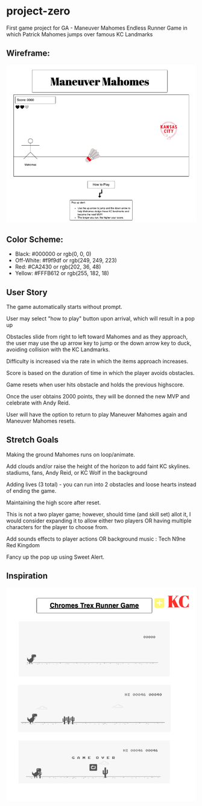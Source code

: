 # project-zero
First game project for GA - Maneuver Mahomes
Endless Runner Game in which Patrick Mahomes jumps over famous KC Landmarks

## Wireframe:

<img src = "/images/wireframe.png" alt="wireframe">


## Color Scheme:

<ul>
    <li>Black: #000000 or rgb(0, 0, 0)</li>
    <li>Off-White: #f9f9df or rgb(249, 249, 223)</li>
    <li>Red: #CA2430 or rgb(202, 36, 48)</li>
    <li>Yellow: #FFFB612 or rgb(255, 182, 18)</li>
</ul>

## User Story

The game automatically starts without prompt.

User may select "how to play" button upon arrival, which will result in a pop up

Obstacles slide from right to left toward Mahomes and as they approach, the user may use the up arrow key to jump or the down arrow key to duck, avoiding collision with the KC Landmarks. 

Difficulty is increased via the rate in which the items approach increases. 

Score is based on the duration of time in which the player avoids obstacles.

Game resets when user hits obstacle and holds the previous highscore.

Once the user obtains 2000 points, they will be donned the new MVP and celebrate with Andy Reid.

User will have the option to return to play Maneuver Mahomes again and Maneuver Mahomes resets.

## Stretch Goals

Making the ground Mahomes runs on loop/animate.

Add clouds and/or raise the height of the horizon to add faint KC skylines. stadiums, fans, Andy Reid, or KC Wolf in the background

Adding lives (3 total) - you can run into 2 obstacles and loose hearts instead of ending the game. 

Maintaining the high score after reset.

This is not a two player game; however, should time (and skill set) allot it, I would consider expanding it to allow either two players OR having multiple characters for the player to choose from.

Add sounds effects to player actions OR background music : Tech N9ne Red Kingdom

Fancy up the pop up using Sweet Alert.

## Inspiration

<img src = "/images/inspiration.png" alt="wireframe">
